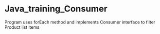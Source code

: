 # Java_training_Consumer
Program uses forEach method and implements Consumer interface to filter Product list items

